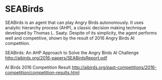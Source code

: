 # SEABirds

SEABirds is an agent that can play Angry Birds autonomously. It uses analytic hierarchy process (AHP), a classic decision making technique developed by Thomas L. Saaty. Despite of its simplicity, the agent performs well and competitive, shown by the result of 2016 Angry Birds AI competition.

SEABirds: An AHP Approach to Solve the Angry Birds AI Challenge
http://aibirds.org/2016-papers/SEABirdsReport.pdf

AI Birds 2016 Competition Result
http://aibirds.org/past-competitions/2016-competition/competition-results.html
